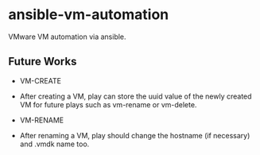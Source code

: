 # ansible-vm-automation
VMware VM automation via ansible.


## Future Works

* VM-CREATE 
- After creating a VM, play can store the uuid value of the newly created VM for future plays such as vm-rename or vm-delete.

* VM-RENAME
- After renaming a VM, play should change the hostname (if necessary) and .vmdk name too.

